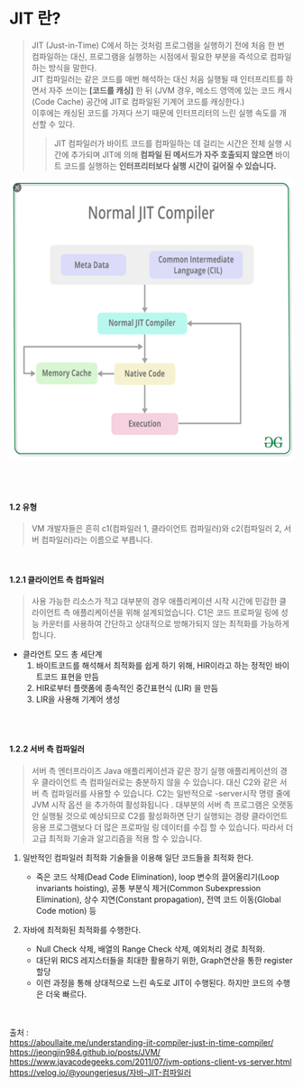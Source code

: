 # JIT 란?
> JIT (Just-in-Time) C에서 하는 것처럼 프로그램을 실행하기 전에 처음 한 번 컴파일하는 대신, 프로그램을 실행하는 시점에서 필요한 부분을 즉석으로 컴파일하는 방식을 말한다.   
> JIT 컴파일러는 같은 코드를 매번 해석하는 대신 처음 실행될 때 인터프리트를 하면서 자주 쓰이는 **[코드를 캐싱]** 한 뒤 (JVM 경우, 메소드 영역에 있는 코드 캐시(Code Cache) 공간에 JIT로 컴파일된 기계어 코드를 캐싱한다.)   
> 이후에는 캐싱된 코드를 가져다 쓰기 때문에 인터프리터의 느린 실행 속도를 개선할 수 있다.   
>> JIT 컴파일러가 바이트 코드를 컴파일하는 데 걸리는 시간은 전체 실행 시간에 추가되며 JIT에 의해 **컴파일 된 메서드가 자주 호출되지 않으면** 바이트 코드를 실행하는 **인터프리터보다 실행 시간이 길어질 수 있습니다.**   

<img src="https://github.com/ryunian/Study/blob/master/image/jit.png?raw=true" width="700" height="500">

<br><br>
#### 1.2 유형
> VM 개발자들은 흔히 c1(컴파일러 1, 클라이언트 컴파일러)와 c2(컴파일러 2, 서버 컴파일러)라는 이름으로 부릅니다.

<br>  

#### 1.2.1 클라이언트 측 컴파일러
 > 사용 가능한 리소스가 적고 대부분의 경우 애플리케이션 시작 시간에 민감한 클라이언트 측 애플리케이션을 위해 설계되었습니다. C1은 코드 프로파일 링에 성능 카운터를 사용하여 간단하고 상대적으로 방해가되지 않는 최적화를 가능하게합니다.
* 클라언트 모드 총 세단계   
  1. 바이트코드를 해석해서 최적화를 쉽게 하기 위해, HIR이라고 하는 정적인 바이트코드 표현을 만듬   
  2. HIR로부터 플랫폼에 종속적인 중간표현식 (LIR) 을 만듬   
  3. LIR을 사용해 기계어 생성   

<br><br>
#### 1.2.2 서버 측 컴파일러
> 서버 측 엔터프라이즈 Java 애플리케이션과 같은 장기 실행 애플리케이션의 경우 클라이언트 측 컴파일러로는 충분하지 않을 수 있습니다. 대신 C2와 같은 서버 측 컴파일러를 사용할 수 있습니다. C2는 일반적으로 -server시작 명령 줄에 JVM 시작 옵션 을 추가하여 활성화됩니다 . 대부분의 서버 측 프로그램은 오랫동안 실행될 것으로 예상되므로 C2를 활성화하면 단기 실행되는 경량 클라이언트 응용 프로그램보다 더 많은 프로파일 링 데이터를 수집 할 수 있습니다. 따라서 더 고급 최적화 기술과 알고리즘을 적용 할 수 있습니다.
1. 일반적인 컴파일러 최적화 기술들을 이용해 일단 코드들을 최적화 한다.
    * 죽은 코드 삭제(Dead Code Elimination), loop 변수의 끌어올리기(Loop invariants hoisting), 공통 부분식 제거(Common Subexpression Elimination), 상수 지연(Constant propagation), 전역 코드 이동(Global Code motion) 등   


2. 자바에 최적화된 최적화를 수행한다.   
    * Null Check 삭제, 배열의 Range Check 삭제, 예외처리 경로 최적화.   
    * 대단위 RICS 레지스터들을 최대한 활용하기 위한, Graph연산을 통한 register할당   
    * 이런 과정을 통해 상대적으로 느린 속도로 JIT이 수행된다. 하지만 코드의 수행은 더욱 빠르다.   

<br><br>
출처 :    
https://aboullaite.me/understanding-jit-compiler-just-in-time-compiler/   
https://jeongjin984.github.io/posts/JVM/   
https://www.javacodegeeks.com/2011/07/jvm-options-client-vs-server.html   
https://velog.io/@youngerjesus/자바-JIT-컴파일러
